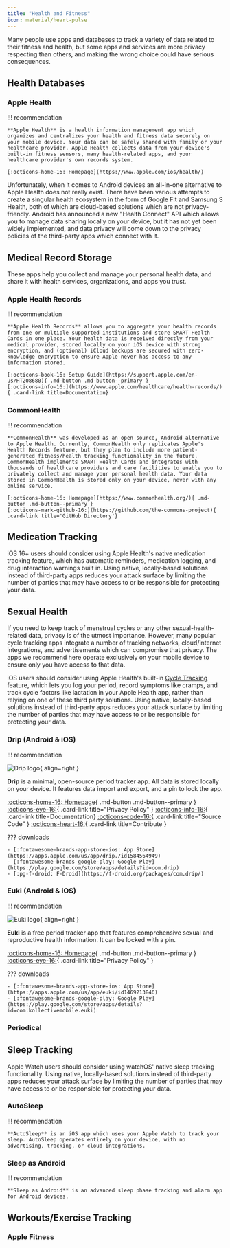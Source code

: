 ```yaml
---
title: "Health and Fitness"
icon: material/heart-pulse
---
```


Many people use apps and databases to track a variety of data related to their fitness and health, but some apps and services are more privacy respecting than others, and making the wrong choice could have serious consequences.

## Health Databases

### Apple Health

!!! recommendation

    **Apple Health** is a health information management app which organizes and centralizes your health and fitness data securely on your mobile device. Your data can be safely shared with family or your healthcare provider. Apple Health collects data from your device's built-in fitness sensors, many health-related apps, and your healthcare provider's own records system.

    [:octicons-home-16: Homepage](https://www.apple.com/ios/health/)

Unfortunately, when it comes to Android devices an all-in-one alternative to Apple Health does not really exist. There have been various attempts to create a singular health ecosystem in the form of Google Fit and Samsung S Health, both of which are cloud-based solutions which are not privacy-friendly. Android has announced a new "Health Connect" API which allows you to manage data sharing locally on your device, but it has not yet been widely implemented, and data privacy will come down to the privacy policies of the third-party apps which connect with it.

## Medical Record Storage

These apps help you collect and manage your personal health data, and share it with health services, organizations, and apps you trust.

### Apple Health Records

!!! recommendation

    **Apple Health Records** allows you to aggregate your health records from one or multiple supported institutions and store SMART Health Cards in one place. Your health data is received directly from your medical provider, stored locally on your iOS device with strong encryption, and (optional) iCloud backups are secured with zero-knowledge encryption to ensure Apple never has access to any information stored.

    [:octicons-book-16: Setup Guide](https://support.apple.com/en-us/HT208680){ .md-button .md-button--primary }
    [:octicons-info-16:](https://www.apple.com/healthcare/health-records/){ .card-link title=Documentation}

### CommonHealth

!!! recommendation

    **CommonHealth** was developed as an open source, Android alternative to Apple Health. Currently, CommonHealth only replicates Apple's Health Records feature, but they plan to include more patient-generated fitness/health tracking functionality in the future. CommonHealth implements SMART Health Cards and integrates with thousands of healthcare providers and care facilities to enable you to privately collect and manage your personal health data. Your data stored in CommonHealth is stored only on your device, never with any online service.

    [:octicons-home-16: Homepage](https://www.commonhealth.org/){ .md-button .md-button--primary }
    [:octicons-mark-github-16:](https://github.com/the-commons-project){ .card-link title='GitHub Directory'}

## Medication Tracking

iOS 16+ users should consider using Apple Health's native medication tracking feature, which has automatic reminders, medication logging, and drug interaction warnings built in. Using native, locally-based solutions instead of third-party apps reduces your attack surface by limiting the number of parties that may have access to or be responsible for protecting your data.

## Sexual Health

If you need to keep track of menstrual cycles or any other sexual-health-related data, privacy is of the utmost importance. However, many popular cycle tracking apps integrate a number of tracking networks, cloud/internet integrations, and advertisements which can compromise that privacy. The apps we recommend here operate exclusively on your mobile device to ensure only you have access to that data.

iOS users should consider using Apple Health's built-in [Cycle Tracking](https://support.apple.com/en-us/HT210407) feature, which lets you log your period, record symptoms like cramps, and track cycle factors like lactation in your Apple Health app, rather than relying on one of these third party solutions. Using native, locally-based solutions instead of third-party apps reduces your attack surface by limiting the number of parties that may have access to or be responsible for protecting your data.

### Drip (Android & iOS)

!!! recommendation

![Drip logo](assets/img/health/drip.svg){ align=right }

**Drip** is a minimal, open-source period tracker app. All data is stored locally on your device. It features data import and export, and a pin to lock the app.

[:octicons-home-16: Homepage](https://bloodyhealth.gitlab.io/){ .md-button .md-button--primary }
[:octicons-eye-16:](https://bloodyhealth.gitlab.io/privacy-policy.html){ .card-link title="Privacy Policy" }
[:octicons-info-16:](https://gitlab.com/bloodyhealth/drip/-/blob/main/README.md){ .card-link title=Documentation}
[:octicons-code-16:](https://gitlab.com/bloodyhealth/drip){ .card-link title="Source Code" }
[:octicons-heart-16:](https://gitlab.com/bloodyhealth/drip/-/blob/main/CONTRIBUTING.md){ .card-link title=Contribute }

??? downloads

    - [:fontawesome-brands-app-store-ios: App Store](https://apps.apple.com/us/app/drip./id1584564949)
    - [:fontawesome-brands-google-play: Google Play](https://play.google.com/store/apps/details?id=com.drip)
    - [:pg-f-droid: F-Droid](https://f-droid.org/packages/com.drip/)


### Euki (Android & iOS)

!!! recommendation

![Euki logo](assets/img/health/euki.svg){ align=right }

**Euki** is a free period tracker app that features comprehensive sexual and reproductive health information. It can be locked with a pin.

[:octicons-home-16: Homepage](https://eukiapp.com/){ .md-button .md-button--primary }
[:octicons-eye-16:](https://eukiapp.com/privacy-policy){ .card-link title="Privacy Policy" }

??? downloads

    - [:fontawesome-brands-app-store-ios: App Store](https://apps.apple.com/us/app/euki/id1469213846)
    - [:fontawesome-brands-google-play: Google Play](https://play.google.com/store/apps/details?id=com.kollectivemobile.euki)


### Periodical

## Sleep Tracking

Apple Watch users should consider using watchOS' native sleep tracking functionality. Using native, locally-based solutions instead of third-party apps reduces your attack surface by limiting the number of parties that may have access to or be responsible for protecting your data.

### AutoSleep

!!! recommendation

    **AutoSleep** is an iOS app which uses your Apple Watch to track your sleep. AutoSleep operates entirely on your device, with no advertising, tracking, or cloud integrations.

### Sleep as Android

!!! recommendation

    **Sleep as Android** is an advanced sleep phase tracking and alarm app for Android devices.

## Workouts/Exercise Tracking

### Apple Fitness
